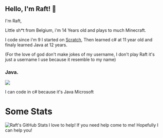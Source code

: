 ## Hello, I'm Raft! 👋

I'm Raft,

Little sh*t from Belgium, i'm 14 Years old and plays to much Minecraft.

I code since i'm 9 I started on [Scratch](https://scratch.mit.edu/), Then learned c# at 11 year old and finaly learned Java at 12 years.

(For the love of god don't make jokes of my username, I don't play Raft it's just a username I use because it resemble to my name)

### Java.
<img src="https://github-readme-stats.vercel.app/api/top-langs/?username=Raft08&theme=radical&layout=compact">


I can code in c# because it's Java Microsoft


# Some Stats 

<img align="left" alt="Raft's GitHub Stats" src="https://github-readme-stats.vercel.app/api?username=Raft08&show_icons=true&hide_border=false&title_color=31F9FF&icon_color=22C6CB&bg_color=09131B&text_color=ffffff&border_color=0c1a25" />

I love to help! If you need help come to me! Hopefully I can help you!

